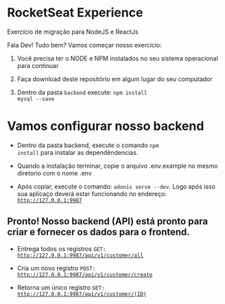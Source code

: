 # RocketSeat Experience

Exercício de migração para NodeJS e ReactJs

Fala Dev! Tudo bem? Vamos começar nosso exercício:

1. Você precisa ter o NODE e NPM instalados no seu sistema operacional para continuar

2. Faça download deste repositório em algum lugar do seu computador

3. Dentro da pasta <code>backend</code> execute: <code>npm install mysql --save</code>

# Vamos configurar nosso backend

- Dentro da pasta backend, execute o comando <code>npm install</code> para instalar as dependêndencias.

- Quando a instalação terminar, copie o arquivo .env.example no mesmo diretorio com o nome .env

- Após copiar, execute o comando: <code>adonis serve --dev</code>. Logo após isso sua aplicaço deverá estar funcionando no endereço: <code>http://127.0.0.1:9987</code>

## Pronto! Nosso backend (API) está pronto para criar e fornecer os dados para o frontend.

- Entrega todos os registros
  <code>GET: http://127.0.0.1:9987/api/v1/customer/all</code>

- Cria um novo registro
  <code>POST: http://127.0.0.1:9987/api/v1/customer/create</code>

- Retorna um único registro
  <code>GET: http://127.0.0.1:9987/api/v1/customer/(ID)</code>
